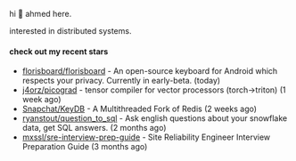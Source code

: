 hi 👋 ahmed here.

interested in distributed systems.

#### check out my recent stars

- [florisboard/florisboard](https://github.com/florisboard/florisboard) - An open-source keyboard for Android which respects your privacy. Currently in early-beta. (today)
- [j4orz/picograd](https://github.com/j4orz/picograd) - tensor compiler for vector processors (torch-&gt;triton) (1 week ago)
- [Snapchat/KeyDB](https://github.com/Snapchat/KeyDB) - A Multithreaded Fork of Redis (2 weeks ago)
- [ryanstout/question_to_sql](https://github.com/ryanstout/question_to_sql) - Ask english questions about your snowflake data, get SQL answers. (2 months ago)
- [mxssl/sre-interview-prep-guide](https://github.com/mxssl/sre-interview-prep-guide) - Site Reliability Engineer Interview Preparation Guide (3 months ago)

